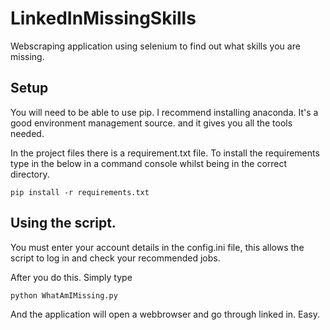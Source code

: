 # LinkedInMissingSkills
Webscraping application using selenium to find out what skills you are missing.

## Setup
You will need to be able to use pip. I recommend installing anaconda. It's a good environment management source. and it gives you all the tools needed.

In the project files there is a requirement.txt file. To install the requirements type in the below in a command console whilst being in the correct directory.

```
pip install -r requirements.txt
```

## Using the script.
You must enter your account details in the config.ini file, this allows the script to log in and check your recommended jobs.

After you do this. Simply type

```
python WhatAmIMissing.py
```

And the application will open a webbrowser and go through linked in. Easy.
